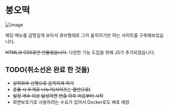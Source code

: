 # 붕오떡

![image](https://github.com/ironhiro/bungodduk/assets/6630745/75b89ff5-184c-4995-8102-ecb36fdba039)


해당 메뉴를 감명깊게 보아서 큐브형태로 그저 움직이기만 하는 사이트를 구축해보았습니다.

~~HTML과 CSS로만 만들었습니다.~~ 다양한 기능 도입을 위해 JS가 추가되었습니다.

## TODO(취소선은 완료 한 것들)
- ~~상하좌우 선형으로 움직이게 하기~~
- ~~충돌 시 두개로 나누기(사이즈는 절반으로)~~
- ~~일정 개수 이상 달성하면 연출 이후 처음부터 시작~~
- 화면보호기로 사용하려는 수요가 있어서 Docker로도 배포 예정